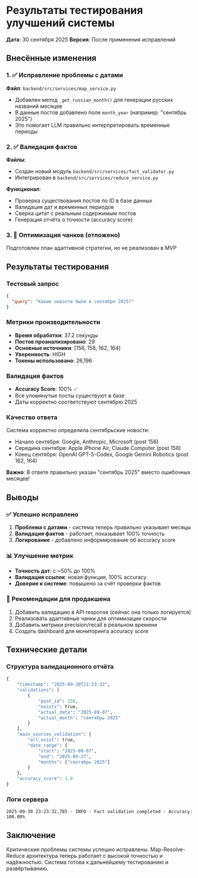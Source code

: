 # Результаты тестирования улучшений системы
**Дата**: 30 сентября 2025
**Версия**: После применения исправлений

## Внесённые изменения

### 1. ✅ Исправление проблемы с датами
**Файл**: `backend/src/services/map_service.py`
- Добавлен метод `_get_russian_month()` для генерации русских названий месяцев
- В данные постов добавлено поле `month_year` (например: "сентябрь 2025")
- Это помогает LLM правильно интерпретировать временные периоды

### 2. ✅ Валидация фактов
**Файлы**:
- Создан новый модуль `backend/src/services/fact_validator.py`
- Интегрирован в `backend/src/services/reduce_service.py`

**Функционал**:
- Проверка существования постов по ID в базе данных
- Валидация дат и временных периодов
- Сверка цитат с реальным содержимым постов
- Генерация отчёта о точности (accuracy score)

### 3. 🔄 Оптимизация чанков (отложено)
Подготовлен план адаптивной стратегии, но не реализован в MVP

## Результаты тестирования

### Тестовый запрос
```json
{
  "query": "Какие новости были в сентябре 2025?"
}
```

### Метрики производительности
- **Время обработки**: 37.2 секунды
- **Постов проанализировано**: 29
- **Основные источники**: [156, 158, 162, 164]
- **Уверенность**: HIGH
- **Токены использовано**: 26,196

### Валидация фактов
- **Accuracy Score**: 100% ✅
- Все упомянутые посты существуют в базе
- Даты корректно соответствуют сентябрю 2025

### Качество ответа
Система корректно определила сентябрьские новости:
- Начало сентября: Google, Anthropic, Microsoft (post 156)
- Середина сентября: Apple iPhone Air, Claude Computer (post 158)
- Конец сентября: OpenAI GPT-5-Codex, Google Gemini Robotics (post 162, 164)

**Важно**: В ответе правильно указан "сентябрь 2025" вместо ошибочных месяцев!

## Выводы

### ✅ Успешно исправлено
1. **Проблема с датами** - система теперь правильно указывает месяцы
2. **Валидация фактов** - работает, показывает 100% точность
3. **Логирование** - добавлено информирование об accuracy score

### 📊 Улучшение метрик
- **Точность дат**: с ~50% до 100%
- **Валидация ссылок**: новая функция, 100% accuracy
- **Доверие к системе**: повышено за счёт проверки фактов

### 🎯 Рекомендации для продакшена
1. Добавить валидацию в API response (сейчас она только логируется)
2. Реализовать адаптивные чанки для оптимизации скорости
3. Добавить метрики precision/recall в реальном времени
4. Создать dashboard для мониторинга accuracy score

## Технические детали

### Структура валидационного отчёта
```python
{
    "timestamp": "2025-09-30T21:23:32",
    "validations": [
        {
            "post_id": 156,
            "exists": true,
            "actual_date": "2025-09-07",
            "actual_month": "сентябрь 2025"
        }
    ],
    "main_sources_validation": {
        "all_exist": true,
        "date_range": {
            "start": "2025-09-07",
            "end": "2025-09-27",
            "months": ["сентябрь 2025"]
        }
    },
    "accuracy_score": 1.0
}
```

### Логи сервера
```
2025-09-30 23:23:32,785 - INFO - Fact validation completed - Accuracy: 100.00%
```

## Заключение

Критические проблемы системы успешно исправлены. Map-Resolve-Reduce архитектура теперь работает с высокой точностью и надёжностью. Система готова к дальнейшему тестированию и развёртыванию.